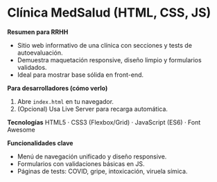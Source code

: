 # Clínica MedSalud (HTML, CSS, JS)

**Resumen para RRHH**
- Sitio web informativo de una clínica con secciones y tests de autoevaluación.
- Demuestra maquetación responsive, diseño limpio y formularios validados.
- Ideal para mostrar base sólida en front-end.

**Para desarrolladores (cómo verlo)**
1) Abre `index.html` en tu navegador.
2) (Opcional) Usa Live Server para recarga automática.

**Tecnologías**
HTML5 · CSS3 (Flexbox/Grid) · JavaScript (ES6) · Font Awesome

**Funcionalidades clave**
- Menú de navegación unificado y diseño responsive.
- Formularios con validaciones básicas en JS.
- Páginas de tests: COVID, gripe, intoxicación, viruela símica.
